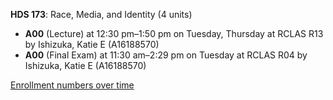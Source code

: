 **HDS 173**: Race, Media, and Identity (4 units)

- **A00** (Lecture) at 12:30 pm–1:50 pm on Tuesday, Thursday at RCLAS R13 by Ishizuka, Katie E (A16188570)
- **A00** (Final Exam) at 11:30 am–2:29 pm on Tuesday at RCLAS R04 by Ishizuka, Katie E (A16188570)

[Enrollment numbers over time](./HDS173.tsv)
